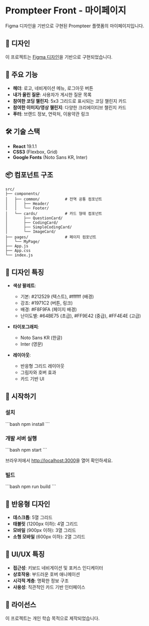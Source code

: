 # Prompteer Front - 마이페이지

Figma 디자인을 기반으로 구현된 Prompteer 플랫폼의 마이페이지입니다.

## 🎨 디자인

이 프로젝트는 [Figma 디자인](https://www.figma.com/design/idYfB3tZeO0zdm6B0DBbFx/Prompteer_design?node-id=164-3871&t=2mR4z9PGnjgIUHxY-4)을 기반으로 구현되었습니다.

## 🚀 주요 기능

- **헤더**: 로고, 네비게이션 메뉴, 로그아웃 버튼
- **내가 올린 질문**: 사용자가 게시한 질문 목록
- **참여한 코딩 챌린지**: 5x3 그리드로 표시되는 코딩 챌린지 카드
- **참여한 이미지/영상 챌린지**: 다양한 크리에이티브 챌린지 카드
- **푸터**: 브랜드 정보, 연락처, 이용약관 링크

## 🛠️ 기술 스택

- **React** 19.1.1
- **CSS3** (Flexbox, Grid)
- **Google Fonts** (Noto Sans KR, Inter)

## 📦 컴포넌트 구조

```
src/
├── components/
│   ├── common/           # 전역 공통 컴포넌트
│   │   ├── Header/
│   │   └── Footer/
│   └── cards/            # 카드 형태 컴포넌트
│       ├── QuestionCard/
│       ├── CodingCard/
│       ├── SimpleCodingCard/
│       └── ImageCard/
├── pages/                # 페이지 컴포넌트
│   └── MyPage/
├── App.js
├── App.css
└── index.js
```

## 🎯 디자인 특징

- **색상 팔레트**:
  - 기본: #212529 (텍스트), #ffffff (배경)
  - 강조: #1971C2 (버튼, 링크)
  - 배경: #F8F9FA (페이지 배경)
  - 난이도별: #64BE75 (초급), #FF9E42 (중급), #FF4E4E (고급)

- **타이포그래피**:
  - Noto Sans KR (한글)
  - Inter (영문)

- **레이아웃**:
  - 반응형 그리드 레이아웃
  - 그림자와 호버 효과
  - 카드 기반 UI

## 🚀 시작하기

### 설치

\`\`\`bash
npm install
\`\`\`

### 개발 서버 실행

\`\`\`bash
npm start
\`\`\`

브라우저에서 [http://localhost:3000](http://localhost:3000)을 열어 확인하세요.

### 빌드

\`\`\`bash
npm run build
\`\`\`

## 📱 반응형 디자인

- **데스크톱**: 5열 그리드
- **태블릿** (1200px 이하): 4열 그리드
- **모바일** (900px 이하): 3열 그리드
- **소형 모바일** (600px 이하): 2열 그리드

## 🎨 UI/UX 특징

- **접근성**: 키보드 네비게이션 및 포커스 인디케이터
- **상호작용**: 부드러운 호버 애니메이션
- **시각적 계층**: 명확한 정보 구조
- **사용성**: 직관적인 카드 기반 인터페이스

## 📄 라이선스

이 프로젝트는 개인 학습 목적으로 제작되었습니다.